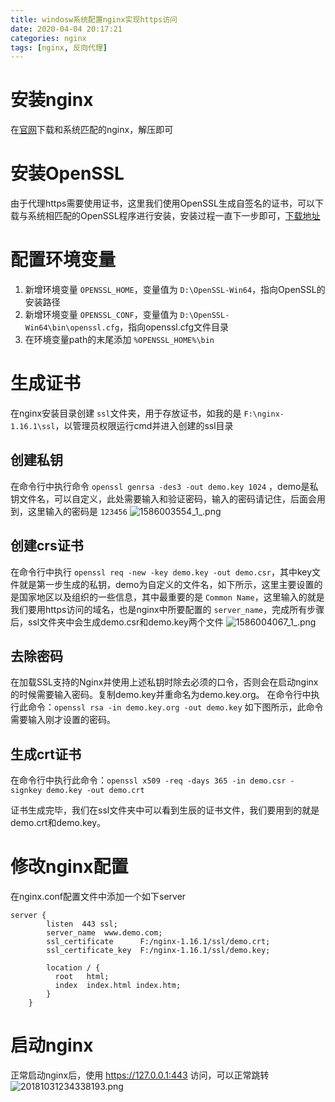 ```yaml
---
title: windosw系统配置nginx实现https访问
date: 2020-04-04 20:17:21
categories: nginx
tags: [nginx, 反向代理]
---
```


# 安装nginx
在[官网](http://nginx.org/en/download.html)下载和系统匹配的nginx，解压即可

# 安装OpenSSL
由于代理https需要使用证书，这里我们使用OpenSSL生成自签名的证书，可以下载与系统相匹配的OpenSSL程序进行安装，安装过程一直下一步即可，[下载地址](http://slproweb.com/products/Win32OpenSSL.html)
<!--more-->
# 配置环境变量
1. 新增环境变量 `OPENSSL_HOME`，变量值为 `D:\OpenSSL-Win64`，指向OpenSSL的安装路径
2. 新增环境变量 `OPENSSL_CONF`，变量值为 `D:\OpenSSL-Win64\bin\openssl.cfg`，指向openssl.cfg文件目录
3. 在环境变量path的末尾添加 `%OPENSSL_HOME%\bin`

# 生成证书
在nginx安装目录创建 `ssl`文件夹，用于存放证书，如我的是 `F:\nginx-1.16.1\ssl`，以管理员权限运行cmd并进入创建的ssl目录
## 创建私钥
在命令行中执行命令 `openssl genrsa -des3 -out demo.key 1024` ，demo是私钥文件名，可以自定义，此处需要输入和验证密码，输入的密码请记住，后面会用到，这里输入的密码是 `123456`
![1586003554_1_.png](https://i.loli.net/2020/04/04/fyEH1oQ7O5iPgub.png)

## 创建crs证书
在命令行中执行 `openssl req -new -key demo.key -out demo.csr`，其中key文件就是第一步生成的私钥，demo为自定义的文件名，如下所示，这里主要设置的是国家地区以及组织的一些信息，其中最重要的是 `Common Name`，这里输入的就是我们要用https访问的域名，也是nginx中所要配置的 `server_name`，完成所有步骤后，ssl文件夹中会生成demo.csr和demo.key两个文件
![1586004067_1_.png](https://i.loli.net/2020/04/04/uhPa4kM5n8V2ywS.png)

## 去除密码
在加载SSL支持的Nginx并使用上述私钥时除去必须的口令，否则会在启动nginx的时候需要输入密码。复制demo.key并重命名为demo.key.org。
在命令行中执行此命令：`openssl rsa -in demo.key.org -out demo.key`  如下图所示，此命令需要输入刚才设置的密码。

## 生成crt证书
在命令行中执行此命令：`openssl x509 -req -days 365 -in demo.csr -signkey demo.key -out demo.crt`

证书生成完毕，我们在ssl文件夹中可以看到生辰的证书文件，我们要用到的就是demo.crt和demo.key。

# 修改nginx配置
在nginx.conf配置文件中添加一个如下server
```
server {
        listen  443 ssl;
        server_name  www.demo.com;
        ssl_certificate      F:/nginx-1.16.1/ssl/demo.crt;
        ssl_certificate_key  F:/nginx-1.16.1/ssl/demo.key;

        location / {
          root   html;
          index  index.html index.htm;
        }
    }
```
# 启动nginx
正常启动nginx后，使用 https://127.0.0.1:443 访问，可以正常跳转
![20181031234338193.png](https://i.loli.net/2020/04/04/sVy5LqpgtQ6UGMC.png)




